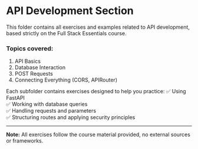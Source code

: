 # API Development Section

This folder contains all exercises and examples related to API development, based strictly on the Full Stack Essentials course.

### Topics covered:
1. API Basics
2. Database Interaction
3. POST Requests
4. Connecting Everything (CORS, APIRouter)

Each subfolder contains exercises designed to help you practice:
✅ Using FastAPI  
✅ Working with database queries  
✅ Handling requests and parameters  
✅ Structuring routes and applying security principles

---

**Note:** All exercises follow the course material provided, no external sources or frameworks.
